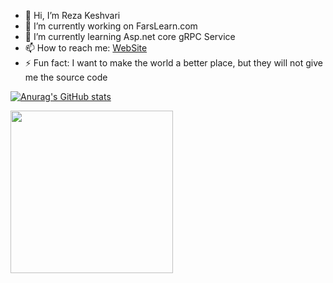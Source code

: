 
- 👋 Hi, I’m Reza Keshvari
- 🔭 I’m currently working on FarsLearn.com
- 🌱 I’m currently learning Asp.net core gRPC Service
- 📫 How to reach me: [WebSite](https://farslearn.com)
- ⚡ Fun fact: I want to make the world a better place, but they will not give me the source code

[![Anurag's GitHub stats](https://github-readme-stats.vercel.app/api?username=RezaSabzBeProf)](https://github.com/RezaSabzBeProf/github-readme-stats)

<a href="https://coffeebede.ir/buycoffee/rezakeshvari"><img width="260" class="img-fluid" src="https://coffeebede.ir/DashboardTemplateV2/app-assets/images/banner/default-yellow.svg" /></a>
